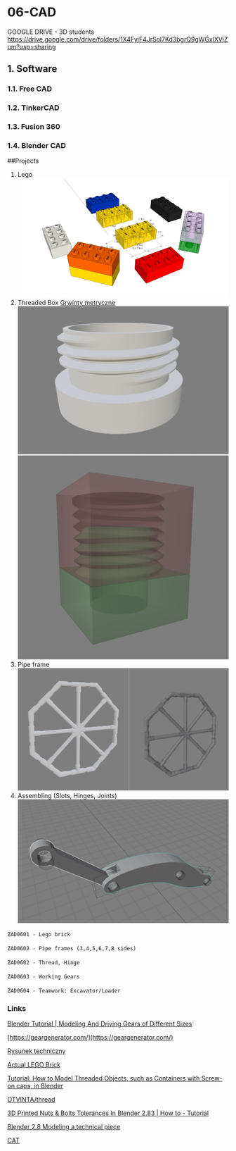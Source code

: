 # 06-CAD

GOOGLE DRIVE - 3D students https://drive.google.com/drive/folders/1X4FyiF4JrSol7Kd3bgrQ9gWGxlXVjZum?usp=sharing

## 1. Software
### 1.1. Free CAD
### 1.2. TinkerCAD
### 1.3. Fusion 360
### 1.4. Blender CAD

##Projects
1. Lego
![Lego](/large_thumbnail.webp)
2. Threaded Box [Grwinty metryczne](https://artykulytechniczne.pl/blog/tabela-gwintow-metrycznych-calowych-zunifikowanych-whitwortha/)
![ScrewedBox](/ScrewedBox.JPG)
![ScrewedBox](/ScrewedBox_.JPG)
3. Pipe frame
![ScrewedBox](/Pipes.JPG)
4. Assembling (Slots, Hinges, Joints)
![Joint](/Loader_02.JPG)

```
ZAD0601 - Lego brick

ZAD0602 - Pipe frames (3,4,5,6,7,8 sides)

ZAD0602 - Thread, Hinge

ZAD0603 - Working Gears

ZAD0604 - Teamwork: Excavator/Loader 
```

### Links
[Blender Tutorial | Modeling And Driving Gears of Different Sizes](https://youtu.be/qrjXJnUfyGk)

[https://geargenerator.com/](https://geargenerator.com/)

[Rysunek techniczny](http://pracownicy.uwm.edu.pl/wojsob/pliki/publikacje/rt-04.pdf)

[Actual LEGO Brick](https://3dwarehouse.sketchup.com/model/d760aeddb11067c2f68da5d02f99b84a/Actual-LEGO-Brick)

[Tutorial: How to Model Threaded Objects, such as Containers with Screw-on caps, in Blender](https://youtu.be/Q6oNjV9a2KU)

[OTVINTA/thread](http://otvinta.com/thread.html)

[3D Printed Nuts & Bolts Tolerances In Blender 2.83 | How to - Tutorial](https://youtu.be/qEtIACrEk-I)

[Blender 2.8 Modeling a technical piece](https://www.youtube.com/watch?v=WSR6bVFe5LM)

[CAT](https://www.comap.net/wp-content/uploads/2018/05/CAT-385.pdf)

